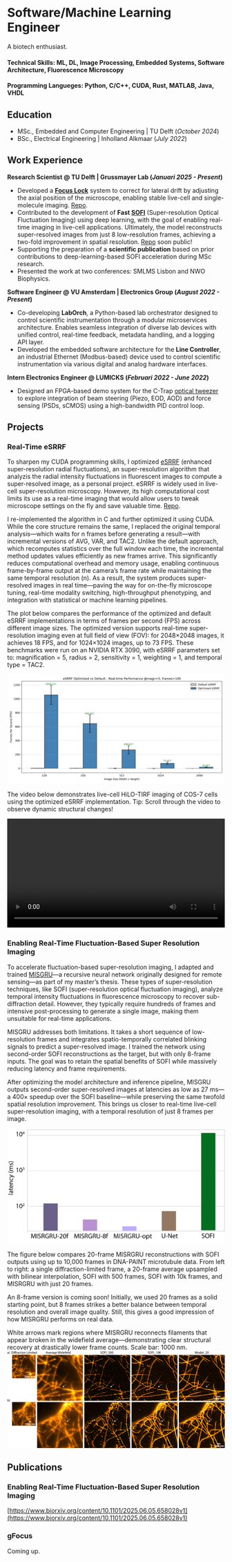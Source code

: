 # Software/Machine Learning Engineer
A biotech enthusiast.

#### Technical Skills: ML, DL, Image Processing, Embedded Systems, Software Architecture, Fluorescence Microscopy
#### Programming Langueges: Python, C/C++, CUDA, Rust, MATLAB, Java, VHDL

## Education
- MSc., Embedded and Computer Engineering | TU Delft (_October 2024_)
- BSc., Electrical Engineering | Inholland Alkmaar (_July 2022_)

## Work Experience
**Research Scientist @ TU Delft | Grussmayer Lab (_Januari 2025 - Present_)**
- Developed a **[Focus Lock](https://ir.amolf.nl/pub/10774/16893publishedVersion.pdf)** system to correct for lateral drift by adjusting the axial position of the microscope, enabling stable live-cell and single-molecule imaging. [Repo](https://github.com/GrussmayerLab/gFocus).
- Contributed to the development of **Fast [SOFI](https://en.wikipedia.org/wiki/Super-resolution_optical_fluctuation_imaging)** (Super-resolution Optical Fluctuation Imaging) using deep learning, with the goal of enabling real-time imaging in live-cell applications. Ultimately, the model reconstructs super-resolved images from just 8 low-resolution frames, achieving a two-fold improvement in spatial resolution. [Repo](https://github.com/GrussmayerLab/SOFI-MISRGRU) soon public!
- Supporting the preparation of a **scientific publication** based on prior contributions to deep-learning-based SOFI acceleration during MSc research.
- Presented the work at two conferences: SMLMS Lisbon and NWO Biophysics. 

**Software Engineer @ VU Amsterdam | Electronics Group (_August 2022 - Present_)**
- Co-developing **LabOrch**, a Python-based lab orchestrator designed to control scientific instrumentation through a modular microservices architecture. Enables seamless integration of diverse lab devices with unified control, real-time feedback, metadata handling, and a logging API layer.
- Developed the embedded software architecture for the **Line Controller**, an industrial Ethernet (Modbus-based) device used to control scientific instrumentation via various digital and analog hardware interfaces.

**Intern Electronics Engineer @ LUMICKS (_Februari 2022 - June 2022_)**
-  Designed an FPGA-based demo system for the C-Trap [optical tweezer](https://en.wikipedia.org/wiki/Optical_tweezers) to explore integration of beam steering (Piezo, EOD, AOD) and force sensing (PSDs, sCMOS) using a high-bandwidth PID control loop.

## Projects
### Real-Time eSRRF
To sharpen my CUDA programming skills, I optimized [eSRRF](https://www.nature.com/articles/s41592-023-02057-w) (enhanced super-resolution radial fluctuations), an super-resolution algorithm that analyzis the radial intensity fluctuations in fluorescent images to compute a super-resolved image, as a personal project. eSRRF is widely used in live-cell super-resolution microscopy. However, its high computational cost limits its use as a real-time imaging that would allow users to tweak microscope settings on the fly and save valuable time. [Repo](https://github.com/Jelle1212/RT-eSRRF).

I re-implemented the algorithm in C and further optimized it using CUDA. While the core structure remains the same, I replaced the original temporal analysis—which waits for n frames before generating a result—with incremental versions of AVG, VAR, and TAC2. Unlike the default approach, which recomputes statistics over the full window each time, the incremental method updates values efficiently as new frames arrive. This significantly reduces computational overhead and memory usage, enabling continuous frame-by-frame output at the camera’s frame rate while maintaining the same temporal resolution (n). As a result, the system produces super-resolved images in real time—paving the way for on-the-fly microscope tuning, real-time modality switching, high-throughput phenotyping, and integration with statistical or machine learning pipelines.

The plot below compares the performance of the optimized and default eSRRF implementations in terms of frames per second (FPS) across different image sizes. The optimized version supports real-time super-resolution imaging even at full field of view (FOV): for 2048×2048 images, it achieves 18 FPS, and for 1024×1024 images, up to 73 FPS. These benchmarks were run on an NVIDIA RTX 3090, with eSRRF parameters set to: magnification = 5, radius = 2, sensitivity = 1, weighting = 1, and temporal type = TAC2.

![optimized vs default eSRRF](assets/esrrf_comparison_plot.png)

The video below demonstrates live-cell HiLO-TIRF imaging of COS-7 cells using the optimized eSRRF implementation. Tip: Scroll through the video to observe dynamic structural changes!

<style>
  .responsive-video {
    width: 100%;
    height: auto;
    max-width: 800px;
  }
</style>

<video class="responsive-video" controls>
  <source src="/assets/output_res.mp4" type="video/mp4">
  Your browser does not support the video tag.
</video>



### Enabling Real-Time Fluctuation-Based Super Resolution Imaging
To accelerate fluctuation-based super-resolution imaging, I adapted and trained [MISGRU](https://openaccess.thecvf.com/content_CVPRW_2020/papers/w11/Arefin_Multi-Image_Super-Resolution_for_Remote_Sensing_Using_Deep_Recurrent_Networks_CVPRW_2020_paper.pdf)—a recursive neural network originally designed for remote sensing—as part of my master’s thesis. These types of super-resolution techniques, like SOFI (super-resolution optical fluctuation imaging), analyze temporal intensity fluctuations in fluorescence microscopy to recover sub-diffraction detail. However, they typically require hundreds of frames and intensive post-processing to generate a single image, making them unsuitable for real-time applications.

MISGRU addresses both limitations. It takes a short sequence of low-resolution frames and integrates spatio-temporally correlated blinking signals to predict a super-resolved image. I trained the network using second-order SOFI reconstructions as the target, but with only 8-frame inputs. The goal was to retain the spatial benefits of SOFI while massively reducing latency and frame requirements.

After optimizing the model architecture and inference pipeline, MISGRU outputs second-order super-resolved images at latencies as low as 27 ms—a 400× speedup over the SOFI baseline—while preserving the same twofold spatial resolution improvement. This brings us closer to real-time live-cell super-resolution imaging, with a temporal resolution of just 8 frames per image.

![Latency](assets/Ext6_Latency_compare512-1.png)

The figure below compares 20-frame MISRGRU reconstructions with SOFI outputs using up to 10,000 frames in DNA-PAINT microtubule data. From left to right: a single diffraction-limited frame, a 20-frame average upsampled with bilinear interpolation, SOFI with 500 frames, SOFI with 10k frames, and MISRGRU with just 20 frames.

An 8-frame version is coming soon! Initially, we used 20 frames as a solid starting point, but 8 frames strikes a better balance between temporal resolution and overall image quality. Still, this gives a good impression of how MISRGRU performs on real data.

White arrows mark regions where MISRGRU reconnects filaments that appear broken in the widefield average—demonstrating clear structural recovery at drastically lower frame counts.
Scale bar: 1000 nm.
![microtubules](assets/results_exp2-1.png)
## Publications
### Enabling Real-Time Fluctuation-Based Super Resolution Imaging
[https://www.biorxiv.org/content/10.1101/2025.06.05.658028v1](https://www.biorxiv.org/content/10.1101/2025.06.05.658028v1)

### gFocus
Coming up.
